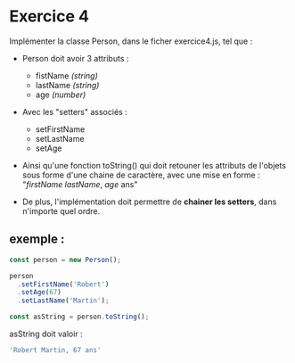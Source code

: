 Exercice 4
==========

Implémenter la classe Person, dans le ficher exercice4.js, tel que :

* Person doit avoir 3 attributs : 
  - fistName *(string)*
  - lastName *(string)*
  - age *(number)*

* Avec les "setters" associés :
  - setFirstName
  - setLastName
  - setAge

* Ainsi qu'une fonction toString() qui doit retouner les attributs de l'objets sous forme d'une chaine de caractère, avec une mise en forme : "*firstName* *lastName*, *age* ans"

* De plus, l'implémentation doit permettre de **chainer les setters**, dans n'importe quel ordre.

exemple :
---------

```javascript
const person = new Person();

person
  .setFirstName('Robert')
  .setAge(67)
  .setLastName('Martin');

const asString = person.toString();
```

asString doit valoir :

```javascript
'Robert Martin, 67 ans'
```
